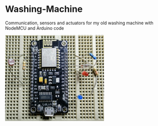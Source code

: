 # Washing-Machine
Communication, sensors and actuators for my old washing machine with NodeMCU and Arduino code

<img align="center" src="https://github.com/celatzur/Washing-Machine/blob/master/images/Protoboard_01x.jpeg" width="320" height="277" />
